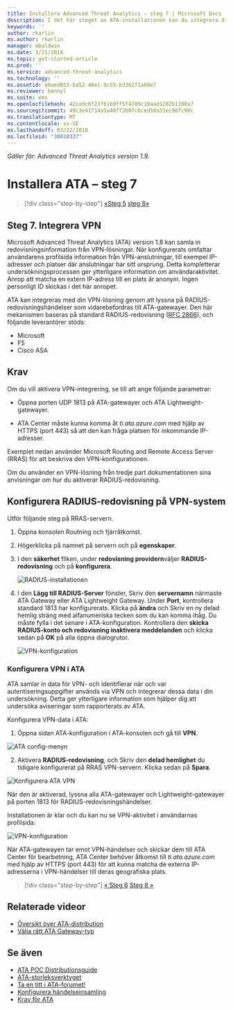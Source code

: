 ```yaml
---
title: Installera Advanced Threat Analytics – steg 7 | Microsoft Docs
description: I det här steget av ATA-installationen kan du integrera din VPN.
keywords: ''
author: rkarlin
ms.author: rkarlin
manager: mbaldwin
ms.date: 3/21/2018
ms.topic: get-started-article
ms.prod: ''
ms.service: advanced-threat-analytics
ms.technology: ''
ms.assetid: e0aed853-ba52-46e1-9c55-b336271a68e7
ms.reviewer: bennyl
ms.suite: ems
ms.openlocfilehash: 42cedc6f23f61b9ff5f4789c10aad1282b1308a7
ms.sourcegitcommit: 49c3e41714a5a46ff2607cbced50a31ec90fc90c
ms.translationtype: MT
ms.contentlocale: sv-SE
ms.lasthandoff: 03/22/2018
ms.locfileid: "30010337"
---
```

*Gäller för: Advanced Threat Analytics version 1.9.*



# <a name="install-ata---step-7"></a>Installera ATA – steg 7

>[!div class="step-by-step"]
[«Steg 5](install-ata-step5.md)
[steg 8»](install-ata-step7.md)

## <a name="step-7-integrate-vpn"></a>Steg 7. Integrera VPN

Microsoft Advanced Threat Analytics (ATA) version 1.8 kan samla in redovisningsinformation från VPN-lösningar. När konfigurerats omfattar användarens profilsida information från VPN-anslutningar, till exempel IP-adresser och platser där anslutningar har sitt ursprung. Detta kompletterar undersökningsprocessen ger ytterligare information om användaraktivitet. Anrop att matcha en extern IP-adress till en plats är anonym. Ingen personligt ID skickas i det här anropet.

ATA kan integreras med din VPN-lösning genom att lyssna på RADIUS-redovisningshändelser som vidarebefordras till ATA-gatewayer. Den här mekanismen baseras på standard RADIUS-redovisning ([RFC 2866](https://tools.ietf.org/html/rfc2866)), och följande leverantörer stöds:

-   Microsoft
-   F5
-   Cisco ASA

## <a name="prerequisites"></a>Krav

Om du vill aktivera VPN-integrering, se till att ange följande parametrar:

-   Öppna porten UDP 1813 på ATA-gatewayer och ATA Lightweight-gatewayer.

-   ATA Center måste kunna komma åt *ti.ata.azure.com* med hjälp av HTTPS (port 443) så att den kan fråga platsen för inkommande IP-adresser.

Exemplet nedan använder Microsoft Routing and Remote Access Server (RRAS) för att beskriva den VPN-konfigurationen.

Om du använder en VPN-lösning från tredje part dokumentationen sina anvisningar om hur du aktiverar RADIUS-redovisning.

## <a name="configure-radius-accounting-on-the-vpn-system"></a>Konfigurera RADIUS-redovisning på VPN-system

Utför följande steg på RRAS-servern.
 
1.  Öppna konsolen Routning och fjärråtkomst.
2.  Högerklicka på namnet på servern och på **egenskaper**.
3.  I den **säkerhet** fliken, under **redovisning providern**väljer **RADIUS-redovisning** och på **konfigurera**.

    ![RADIUS-installationen](./media/radius-setup.png)

4.  I den **Lägg till RADIUS-Server** fönster, Skriv den **servernamn** närmaste ATA Gateway eller ATA Lightweight Gateway. Under **Port**, kontrollera standard 1813 har konfigurerats. Klicka på **ändra** och Skriv en ny delad hemlig sträng med alfanumeriska tecken som du kan komma ihåg. Du måste fylla i det senare i ATA-konfiguration. Kontrollera den **skicka RADIUS-konto och redovisning inaktivera meddelanden** och klicka sedan på **OK** på alla öppna dialogrutor.
 
     ![VPN-konfiguration](./media/vpn-set-accounting.png)
     
### <a name="configure-vpn-in-ata"></a>Konfigurera VPN i ATA

ATA samlar in data för VPN- och identifierar när och var autentiseringsuppgifter används via VPN och integrerar dessa data i din undersökning. Detta ger ytterligare information som hjälper dig att undersöka aviseringar som rapporterats av ATA.

Konfigurera VPN-data i ATA:

1.  Öppna sidan ATA-konfiguration i ATA-konsolen och gå till **VPN**.
 
  ![ATA config-menyn](./media/config-menu.png)

2.  Aktivera **RADIUS-redovisning**, och Skriv den **delad hemlighet** du tidigare konfigurerat på RRAS VPN-servern. Klicka sedan på **Spara**.
 

  ![Konfigurera ATA VPN](./media/vpn.png)


När den är aktiverad, lyssna alla ATA-gatewayer och Lightweight-gatewayer på porten 1813 för RADIUS-redovisningshändelser. 

Installationen är klar och du kan nu se VPN-aktivitet i användarnas profilsida:
 
   ![VPN-konfiguration](./media/vpn-user.png)

När ATA-gatewayen tar emot VPN-händelser och skickar dem till ATA Center för bearbetning, ATA Center behöver åtkomst till *ti.ata.azure.com* med hjälp av HTTPS (port 443) för att kunna matcha de externa IP-adresserna i VPN-händelser till deras geografiska plats.




>[!div class="step-by-step"]
[« Steg 6](install-ata-step5.md)
[Steg 8 »](install-ata-step7.md)



## <a name="related-videos"></a>Relaterade videor
- [Översikt över ATA-distribution](https://channel9.msdn.com/Shows/Microsoft-Security/Overview-of-ATA-Deployment-in-10-Minutes)
- [Välja rätt ATA Gateway-typ](https://channel9.msdn.com/Shows/Microsoft-Security/ATA-Deployment-Choose-the-Right-Gateway-Type)


## <a name="see-also"></a>Se även
- [ATA POC Distributionsguide](http://aka.ms/atapoc)
- [ATA-storleksverktyget](http://aka.ms/aatpsizingtool)
- [Ta en titt i ATA-forumet!](https://social.technet.microsoft.com/Forums/security/home?forum=mata)
- [Konfigurera händelseinsamling](configure-event-collection.md)
- [Krav för ATA](ata-prerequisites.md)

